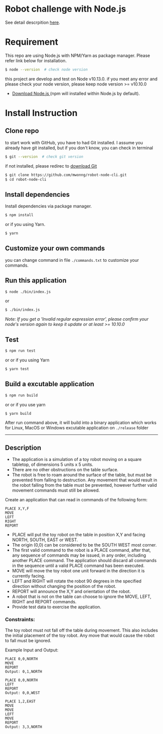 # Robot challenge with Node.js

See detail descrpition [here](#description).

# Requirement
This repo are using Node.js with NPM/Yarn as package manager. Please refer link below for installation.

```bash
$ node --version  # check node version
```

this project are develop and test on Node v10.13.0. if you meet any error and please check your node version, please keep node version >= v10.10.0

- [Download Node.js ](https://nodejs.org/en/download/) (npm will installed within Node.js by default).

# Install Instruction

## Clone repo
to start work with GitHub, you have to had Git installed. I assume you already have git installed, but if you don't know, you can check in terminal

```bash
$ git --version  # check git version
```
if not installed, please redirec to [download Git](https://git-scm.com/downloads)

```bash
$ git clone https://github.com/mwonng/robot-node-cli.git
$ cd robot-node-cli
```

## Install dependencies

Install dependencies via package manager.

```bash
$ npm install
```

or if you using Yarn.

```bash
$ yarn
```

## Customize your own commands

you can change command in file `./commands.txt` to customize your commands.

## Run this application

```bash
$ node ./bin/index.js
```

or

```bash
$ ./bin/index.js
```

_Note: If you get a 'Invalid regular expression error', please confirm your node's version again to keep it update or at least >= 10.10.0_

## Test

```bash
$ npm run test
```

or or if you using Yarn

```bash
$ yarn test
```

## Build a excutable application

```bash
$ npm run build
```

or or if you use yarn

```bash
$ yarn build
```

After run command above, it will build into a binary application which works for Linux, MacOS or Windows excutable application on `./release` folder

---

## Description

* The application is a simulation of a toy robot moving on a square tabletop, of dimensions 5 units x 5 units.
* There are no other obstructions on the table surface.
* The robot is free to roam around the surface of the table, but must be prevented from falling to destruction. Any movement
that would result in the robot falling from the table must be prevented, however further valid movement commands must still
be allowed.

Create an application that can read in commands of the following form:

```
PLACE X,Y,F
MOVE
LEFT
RIGHT
REPORT
```

* PLACE will put the toy robot on the table in position X,Y and facing NORTH, SOUTH, EAST or WEST.
* The origin (0,0) can be considered to be the SOUTH WEST most corner.
* The first valid command to the robot is a PLACE command, after that, any sequence of commands may be issued, in any order, including another PLACE command. The application should discard all commands in the sequence until a valid PLACE command has been executed.
* MOVE will move the toy robot one unit forward in the direction it is currently facing.
* LEFT and RIGHT will rotate the robot 90 degrees in the specified direction without changing the position of the robot.
* REPORT will announce the X,Y and orientation of the robot.
* A robot that is not on the table can choose to ignore the MOVE, LEFT, RIGHT and REPORT commands.
* Provide test data to exercise the application.

### Constraints:

The toy robot must not fall off the table during movement. This also includes the initial placement of the toy robot.
Any move that would cause the robot to fall must be ignored.

Example Input and Output:

```
PLACE 0,0,NORTH
MOVE
REPORT
Output: 0,1,NORTH
```

```
PLACE 0,0,NORTH
LEFT
REPORT
Output: 0,0,WEST
```

```
PLACE 1,2,EAST
MOVE
MOVE
LEFT
MOVE
REPORT
Output: 3,3,NORTH
```
